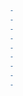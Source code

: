 ```difF
-                                               
-                                               
-                                               
-                                               
-                                               
-                                               
-                                               
-                                               
-                                               
```

<!---
leonardobdev/leonardobdev is a ✨ special ✨ repository because its `README.md` (this file) appears on your GitHub profile.
You can click the Preview link to take a look at your changes.
--->
